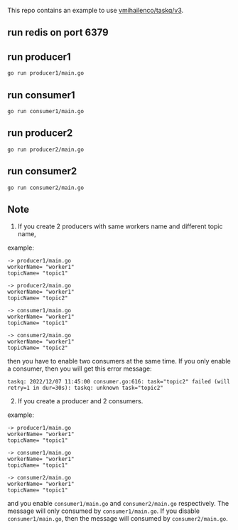This repo contains an example to use [vmihailenco/taskq/v3](github.com/vmihailenco/taskq/v3).
## run redis on port 6379

## run producer1

```
go run producer1/main.go
```

## run consumer1

```
go run consumer1/main.go
```

## run producer2

```
go run producer2/main.go
```

## run consumer2

```
go run consumer2/main.go
```

## Note
1. If you create 2 producers with same workers name and different topic name,

example:

```
-> producer1/main.go
workerName= "worker1"
topicName= "topic1"

-> producer2/main.go
workerName= "worker1"
topicName= "topic2"

-> consumer1/main.go
workerName= "worker1"
topicName= "topic1"

-> consumer2/main.go
workerName= "worker1"
topicName= "topic2"
```

then you have to enable two consumers at the same time. If you only enable
a consumer, then you will get this error message:

```
taskq: 2022/12/07 11:45:00 consumer.go:616: task="topic2" failed (will retry=1 in dur=30s): taskq: unknown task="topic2"
```

2. If you create a producer and 2 consumers.

example:

```
-> producer1/main.go
workerName= "worker1"
topicName= "topic1"

-> consumer1/main.go
workerName= "worker1"
topicName= "topic1"

-> consumer2/main.go
workerName= "worker1"
topicName= "topic1"
```

and you enable `consumer1/main.go` and `consumer2/main.go` respectively. The message will only
consumed by `consumer1/main.go`. If you disable `consumer1/main.go`, then the message will
consumed by `consumer2/main.go`.



